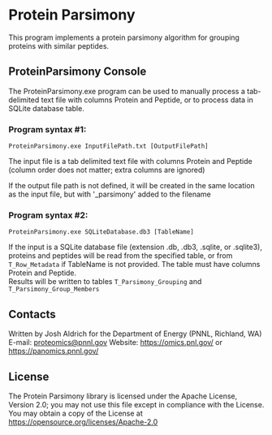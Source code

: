 # Protein Parsimony

This program implements a protein parsimony algorithm
for grouping proteins with similar peptides.

## ProteinParsimony Console

The ProteinParsimony.exe program can be used to manually process 
a tab-delimited text file with columns Protein and Peptide,
or to process data in SQLite database table.

### Program syntax #1:
`ProteinParsimony.exe InputFilePath.txt [OutputFilePath]`

The input file is a tab delimited text file with columns Protein and Peptide
(column order does not matter; extra columns are ignored)

If the output file path is not defined, it will be created in the same location
as the input file, but with '_parsimony' added to the filename

### Program syntax #2:
`ProteinParsimony.exe SQLiteDatabase.db3 [TableName]`

If the input is a SQLite database file (extension .db, .db3, .sqlite,
or .sqlite3), proteins and peptides will be read from the specified table,
or from `T_Row_Metadata` if TableName is not provided. The table must have columns
Protein and Peptide. \
Results will be written to tables `T_Parsimony_Grouping` and
`T_Parsimony_Group_Members`

## Contacts

Written by Josh Aldrich for the Department of Energy (PNNL, Richland, WA) \
E-mail: proteomics@pnnl.gov
Website: https://omics.pnl.gov/ or https://panomics.pnnl.gov/

## License

The Protein Parsimony library is licensed under the Apache License, Version 2.0; you may not use this 
file except in compliance with the License.  You may obtain a copy of the 
License at https://opensource.org/licenses/Apache-2.0
